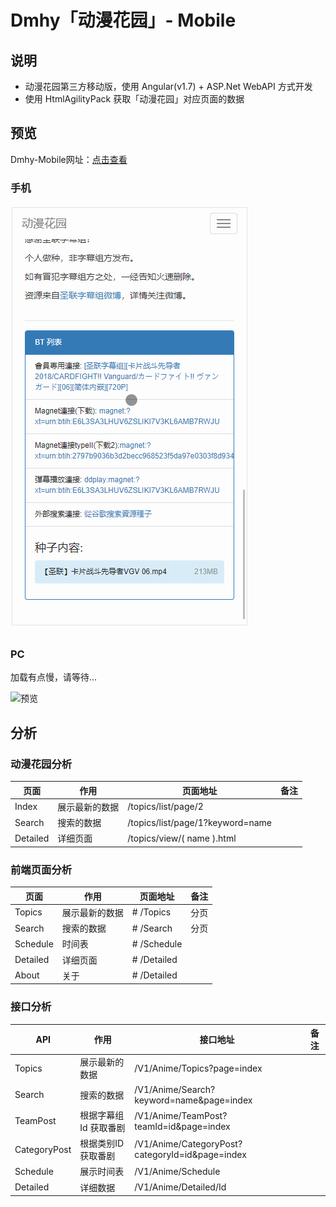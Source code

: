 # Dmhy「动漫花园」- Mobile

## 说明

- 动漫花园第三方移动版，使用 Angular(v1.7) + ASP.Net WebAPI 方式开发
- 使用 HtmlAgilityPack 获取「动漫花园」对应页面的数据

## 预览

Dmhy-Mobile网址：[点击查看](http://dmhy.amortal.cn)

### 手机

![预览](image/1.gif)

### PC

加载有点慢，请等待...

![预览](image/2.gif)

## 分析

### 动漫花园分析

| 页面   | 作用         | 页面地址                     | 备注 |
| -------- | -------------- | -------------------------------- | ---- |
| Index    | 展示最新的数据 | /topics/list/page/2              |      |
| Search   | 搜索的数据 | /topics/list/page/1?keyword=name |      |
| Detailed | 详细页面   | /topics/view/( name ).html       |      |

### 前端页面分析

| 页面   | 作用         | 页面地址 | 备注 |
| -------- | -------------- | ----------- | ---- |
| Topics   | 展示最新的数据 | # /Topics   | 分页 |
| Search   | 搜索的数据 | # /Search   | 分页 |
| Schedule | 时间表      | # /Schedule |      |
| Detailed | 详细页面   | # /Detailed |      |
| About    | 关于         | # /Detailed |      |

### 接口分析

| API          | 作用                | 接口地址                                    | 备注 |
| ------------ | --------------------- | ----------------------------------------------- | ---- |
| Topics       | 展示最新的数据 | /V1/Anime/Topics?page=index                     |      |
| Search       | 搜索的数据       | /V1/Anime/Search?keyword=name&amp;page=index        |      |
| TeamPost     | 根据字幕组Id 获取番剧 | /V1/Anime/TeamPost?teamId=id&amp;page=index         |      |
| CategoryPost | 根据类别ID 获取番剧 | /V1/Anime/CategoryPost?categoryId=id&amp;page=index |      |
| Schedule     | 展示时间表       | /V1/Anime/Schedule                              |      |
| Detailed     | 详细数据          | /V1/Anime/Detailed/Id                           |      |
